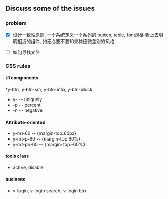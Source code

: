 ## Discuss some of the issues


### problem
   - [x] 设计一致性原则, 一个系统定义一个系列的 button, table, font风格
          看上去明明相近的组件, 如无必要不要10来种细微差别的风格
   - [ ] 如何寻找文件 
   

### CSS rules

#### UI components

*y-btn, y-btn-sm, y-btn-info, y-btn-block
* y-   -- uniquely
* -p   -- percent
* -n   -- negative

#### Attribute-oriented

* y-mt-60      -- {margin-top:60px}
* y-mt-p-60    -- {margin-top:60%}
* y-mt-pn-60   -- {margin-top:-60%}

#### tools class 

* active, disable
 
#### business
 
* v-login, v-login search, v-login btn
  

